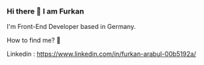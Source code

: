 ### Hi there 👋 I am Furkan

I'm Front-End Developer based in Germany.

How to find me? 📨

Linkedin : https://www.linkedin.com/in/furkan-arabul-00b5192a/
<!--
**furkanarabul/furkanarabul** is a ✨ _special_ ✨ repository because its `README.md` (this file) appears on your GitHub profile.

Here are some ideas to get you started:

- 🔭 I’m currently working on ...
- 🌱 I’m currently learning ...
- 👯 I’m looking to collaborate on ...
- 🤔 I’m looking for help with ...
- 💬 Ask me about ...
- 📫 How to reach me: ...
- 😄 Pronouns: ...
- ⚡ Fun fact: ...
-->

